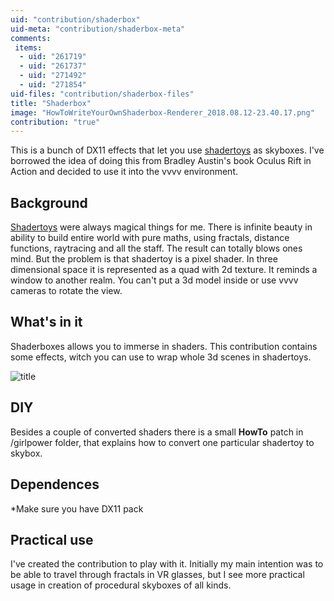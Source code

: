 ```yaml
---
uid: "contribution/shaderbox"
uid-meta: "contribution/shaderbox-meta"
comments: 
 items: 
  - uid: "261719"
  - uid: "261737"
  - uid: "271492"
  - uid: "271854"
uid-files: "contribution/shaderbox-files"
title: "Shaderbox"
image: "HowToWriteYourOwnShaderbox-Renderer_2018.08.12-23.40.17.png"
contribution: "true"
---
```


This is a bunch of DX11 effects that let you use [shadertoys](https://www.shadertoy.com) as skyboxes. I've borrowed the idea of doing this from Bradley Austin's book Oculus Rift in Action and decided to use it into the vvvv environment. 
## Background 
[Shadertoys](https://www.shadertoy.com) were always magical things for me. There is infinite beauty in ability to build entire world with pure maths, using fractals, distance functions, raytracing and all the staff. The result can totally blows ones mind. But the problem is that shadertoy is a pixel shader. In three dimensional space it is represented as a quad with 2d texture. It reminds a window to another realm. You can't put a 3d model inside or use vvvv cameras to rotate the view.
## What's in it
Shaderboxes allows you to immerse in shaders. This contribution contains some effects, witch you can use to wrap whole 3d scenes in shadertoys.

![title](https://vvvv.org/sites/default/files/imagecache/large/images/https://media.giphy.com/media/1xp0Amfwnw1jijzoeL/giphy-downsized-large.gif)
## DIY 
Besides a couple of converted shaders there is a small **HowTo** patch in /girlpower folder, that explains how to convert one particular shadertoy to skybox.
## Dependences 
*Make sure you have DX11 pack 
## Practical use 
I've created the contribution to play with it. Initially my main intention was to be able to travel through fractals in VR glasses, but I see more practical usage in creation of procedural skyboxes of all kinds.